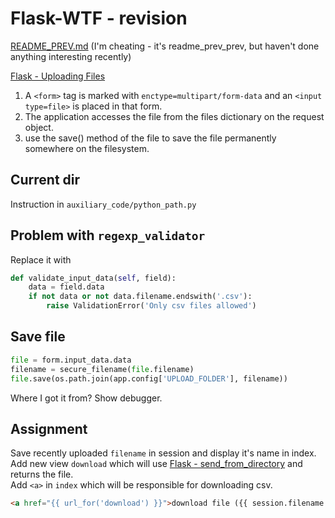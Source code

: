 # Flask-WTF - revision

[README_PREV.md](./README_PREV.md)
(I'm cheating - it's readme_prev_prev, but haven't done anything interesting recently)

[Flask - Uploading Files][]
1. A `<form>` tag is marked with `enctype=multipart/form-data` and an `<input type=file>` is placed in that form.
1. The application accesses the file from the files dictionary on the request object.
1. use the save() method of the file to save the file permanently somewhere on the filesystem.


## Current dir
Instruction in `auxiliary_code/python_path.py`

## Problem with `regexp_validator`
Replace it with
```python
def validate_input_data(self, field):
    data = field.data
    if not data or not data.filename.endswith('.csv'):
        raise ValidationError('Only csv files allowed')
```

## Save file
```python
file = form.input_data.data
filename = secure_filename(file.filename)
file.save(os.path.join(app.config['UPLOAD_FOLDER'], filename))
```

Where I got it from? Show debugger.


## Assignment
Save recently uploaded `filename` in session and display it's name in index.  
Add new view `download` which will use [Flask - send_from_directory][] and returns the file.  
Add `<a>` in `index` which will be responsible for downloading csv.
```html
<a href="{{ url_for('download') }}">download file ({{ session.filename }})</a>
```


[Flask - Uploading Files]: https://flask.palletsprojects.com/en/2.1.x/patterns/fileuploads/
[Flask - send_from_directory]: https://flask.palletsprojects.com/en/2.1.x/api/#flask.send_from_directory
